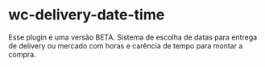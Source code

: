 # wc-delivery-date-time
 Esse plugin é uma versão BETA. Sistema de escolha de datas para entrega de delivery ou mercado com horas e carência de tempo para montar a compra.
